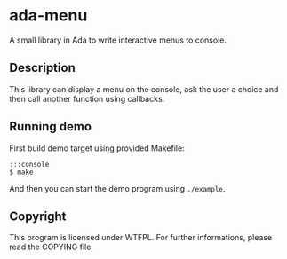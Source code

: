 # ada-menu

A small library in Ada to write interactive menus to console.

## Description

This library can display a menu on the console, ask the user a choice and then
call another function using callbacks.

## Running demo

First build demo target using provided Makefile:

    :::console
    $ make

And then you can start the demo program using `./example`.

## Copyright

This program is licensed under WTFPL. For further informations, please read
the COPYING file.
